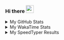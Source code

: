 ### Hi there <img src="https://media.giphy.com/media/hvRJCLFzcasrR4ia7z/giphy.gif" width="25px" height="25px">

<details> 
  <summary>My GitHub Stats</summary>
  <br />
  
  [![Flasssh's github stats](https://github-readme-stats.vercel.app/api?username=Flasssh&count_private=true&show_icons=true)](https://github.com/anuraghazra/github-readme-stats)

</details>

<details> 
  <summary>My WakaTime Stats</summary>
  <br />
  
  [![wakatime](https://wakatime.com/badge/user/d6f21000-1247-454e-89d2-ac406b7972c6.svg)](https://wakatime.com/@d6f21000-1247-454e-89d2-ac406b7972c6)
  
  [![Flasssh's wakatime stats](https://github-readme-stats.vercel.app/api/wakatime?username=Flasssh&layout=compact)](https://github.com/anuraghazra/github-readme-stats)

</details>


<details> 
  <summary>My SpeedTyper Results</summary>
  <br />
  
  [<img src="https://api.speedtyper.dev/users/Flasssh/badges/averagewpm" alt="SpeedTyper.dev avg wpm" height="25">](https://www.speedtyper.dev/profile/Flasssh) [<img src="https://api.speedtyper.dev/users/Flasssh/badges/topwpm" alt="SpeedTyper.dev top wpm" height="25">](https://www.speedtyper.dev/profile/Flasssh) [<img src="https://api.speedtyper.dev/users/Flasssh/badges/gamecount" alt="SpeedTyper.dev games" height="25">](https://www.speedtyper.dev/profile/Flasssh)

</details>
